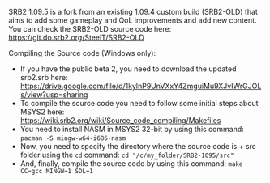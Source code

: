 SRB2 1.09.5 is a fork from an existing 1.09.4 custom build (SRB2-OLD) that aims to add some gameplay and QoL improvements and add new content.
You can check the SRB2-OLD source code here: https://git.do.srb2.org/SteelT/SRB2-OLD

Compiling the Source code (Windows only):
- If you have the public beta 2, you need to download the updated srb2.srb here: https://drive.google.com/file/d/1kylnP9UnVXxY4ZmguiMu9XJvIWrGJOLs/view?usp=sharing
- To compile the source code you need to follow some initial steps about MSYS2 here: https://wiki.srb2.org/wiki/Source_code_compiling/Makefiles
- You need to install NASM in MSYS2 32-bit by using this command: ```pacman -S mingw-w64-i686-nasm```
- Now, you need to specify the directory where the source code is + src folder using the ```cd``` command: ```cd "/c/my_folder/SRB2-1095/src"```
- And, finally, compile the source code by using this command: ```make CC=gcc MINGW=1 SDL=1```
